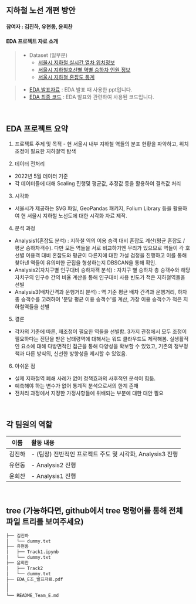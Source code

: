 ## 지하철 노선 개편 방안
#### 참여자 : 김진하, 유현동, 윤희찬
#### EDA 프로젝트 자료 소개
> * Dataset (일부분)
>   * [서울시 지하철 실시간 열차 위치정보](https://data.seoul.go.kr/dataList/OA-12601/A/1/datasetView.do)
>   * [서울시 지하철호선별 역별 승하차 인원 정보](https://data.seoul.go.kr/dataList/OA-12914/S/1/datasetView.do)
>   * [서울시 지하철 혼잡도 통계](https://data.seoul.go.kr/dataList/262/S/2/datasetView.do) 

> * [EDA 발표자료](EDA_E조_발표자료.pdf) : EDA 발표 때 사용한 ppt입니다.
> * [EDA 최종 코드](EDA_E조_코드.ipynb) : EDA 발표와 관련하여 사용된 코드입니다.

<br>



## EDA 프로젝트 요약

1. 프로젝트 주제 및 목적
        - 현 서울시 내부 지하철 역들의 분포 현황을 파악하고, 위치 조정이 필요한 지하철역 탐색

2. 데이터 전처리
* 2022년 5월 데이터 기준
* 각 데이터들에 대해 Scaling 진행및 평균값, 추정값 등을 활용하여 결측값 처리
 
3. 시각화
* 서울시가 제공하는 SVG 파일, GeoPandas 패키지, Folium Library 등을 활용하여 현 서울시 지하철 노선도에 대한 시각화 자료 제작. 

4. 분석 과정
* Analysis1(혼잡도 분석) : 지하철 역의 이용 승객 대비 혼잡도 계산(평균 혼잡도 / 평균 승하차객수). 다만 모든 역들을 서로 비교하기엔 무리가 있으므로 역들이 각 호선별 이용객 대비 혼잡도와 평균이 다른지에 대한 가설 검정을 진행하고 이를 통해 찾아낸 역들이 유의미한 군집을 형성하는지 DBSCAN을 통해 확인.
* Analysis2(자치구별 인구대비 승하차객 분석) : 자치구 별 승하차 총 승객수와 해당 자치구의 인구수 간의 비율 계산을 통해 인구대비 사용 빈도가 적은 지하철역들을 선별
* Analysis3(배차간격과 운행거리 분석) : 역 기준 평균 배차 간격과 운행거리, 하차 총 승객수를 고려하여 '분당 평균 이용 승객수'를 계산, 가장 이용 승객수가 적은 지하철역들을 선별
5. 결론
* 각자의 기준에 따른, 재조정이 필요한 역들을 선별함. 3가지 관점에서 모두 조정이 필요하다는 진단을 받은 남태령역에 대해서는 워드 클라우드도 제작해봄. 실생활적인 요소에 대해 다방면적인 접근을 통해 다양성을 확보할 수 있었고, 기존의 정부정책과 다른 방식의, 신선한 방향성을 제시할 수 있었음.
    
6. 아쉬운 점
* 실제 지하철역 폐쇄 사례가 없어 정책효과의 사후적인 분석이 힘듦.
* 예측해야 하는 변수가 없어 통계적 분석으로서의 한계 존재
* 전처리 과정에서 지정한 가정사항들에 위배되는 부분에 대한 대안 필요

<br>



 ## 각 팀원의 역할
 
|이름|활동 내용| 
|:---:|:---|
|김진하| - (팀장) 전반적인 프로젝트 주도 및 시각화, Analysis3 진행|
|유현동| - Analysis2 진행| 
|윤희찬| - Analysis1 진행|
<br/>



## tree (가능하다면, github에서 tree 명령어를 통해 전체 파일 트리를 보여주세요)
```bash
├── 김진하
│   └── dummy.txt
├── 유현동
│   ├── Track1.ipynb
│   └── dummy.txt
├── 윤희찬
│   ├── Track2
│   └── dummy.txt
├── EDA_E조_발표자료.pdf
│   
│
└── README_Team_E.md
``` 
